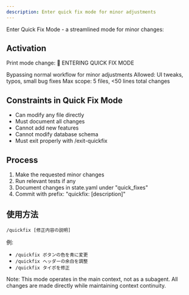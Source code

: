 ```yaml
---
description: Enter quick fix mode for minor adjustments
---
```


Enter Quick Fix Mode - a streamlined mode for minor changes:

## Activation
Print mode change:
🔧 ENTERING QUICK FIX MODE

Bypassing normal workflow for minor adjustments
Allowed: UI tweaks, typos, small bug fixes
Max scope: 5 files, <50 lines total changes

## Constraints in Quick Fix Mode
- Can modify any file directly
- Must document all changes
- Cannot add new features
- Cannot modify database schema
- Must exit properly with /exit-quickfix

## Process
1. Make the requested minor changes
2. Run relevant tests if any
3. Document changes in state.yaml under "quick_fixes"
4. Commit with prefix: "quickfix: [description]"

## 使用方法
`/quickfix [修正内容の説明]`

例:
- `/quickfix ボタンの色を青に変更`
- `/quickfix ヘッダーの余白を調整`
- `/quickfix タイポを修正`

Note: This mode operates in the main context, not as a subagent. All changes are made directly while maintaining context continuity.